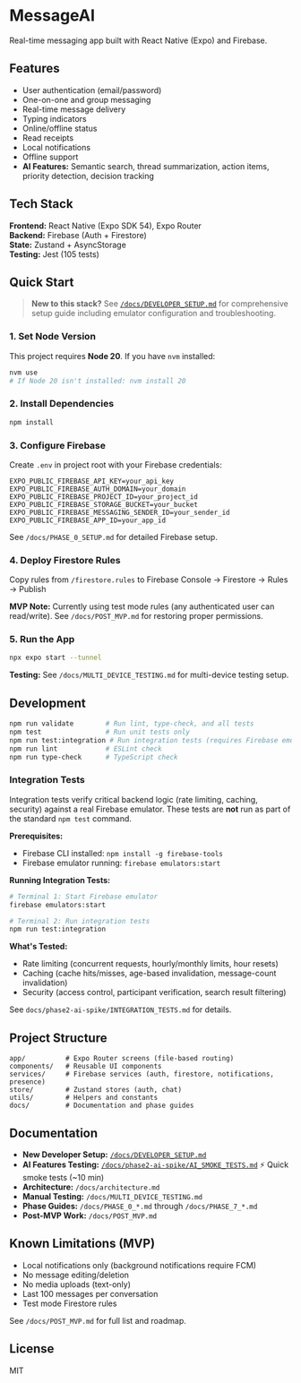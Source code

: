 # MessageAI

Real-time messaging app built with React Native (Expo) and Firebase.

## Features

- User authentication (email/password)
- One-on-one and group messaging
- Real-time message delivery
- Typing indicators
- Online/offline status
- Read receipts
- Local notifications
- Offline support
- **AI Features:** Semantic search, thread summarization, action items, priority detection, decision tracking

## Tech Stack

**Frontend:** React Native (Expo SDK 54), Expo Router  
**Backend:** Firebase (Auth + Firestore)  
**State:** Zustand + AsyncStorage  
**Testing:** Jest (105 tests)

## Quick Start

> **New to this stack?** See [`/docs/DEVELOPER_SETUP.md`](/docs/DEVELOPER_SETUP.md) for comprehensive setup guide including emulator configuration and troubleshooting.

### 1. Set Node Version

This project requires **Node 20**. If you have `nvm` installed:

```bash
nvm use
# If Node 20 isn't installed: nvm install 20
```

### 2. Install Dependencies

```bash
npm install
```

### 3. Configure Firebase

Create `.env` in project root with your Firebase credentials:

```
EXPO_PUBLIC_FIREBASE_API_KEY=your_api_key
EXPO_PUBLIC_FIREBASE_AUTH_DOMAIN=your_domain
EXPO_PUBLIC_FIREBASE_PROJECT_ID=your_project_id
EXPO_PUBLIC_FIREBASE_STORAGE_BUCKET=your_bucket
EXPO_PUBLIC_FIREBASE_MESSAGING_SENDER_ID=your_sender_id
EXPO_PUBLIC_FIREBASE_APP_ID=your_app_id
```

See `/docs/PHASE_0_SETUP.md` for detailed Firebase setup.

### 4. Deploy Firestore Rules

Copy rules from `/firestore.rules` to Firebase Console → Firestore → Rules → Publish

**MVP Note:** Currently using test mode rules (any authenticated user can read/write). See `/docs/POST_MVP.md` for restoring proper permissions.

### 5. Run the App

```bash
npx expo start --tunnel
```

**Testing:** See `/docs/MULTI_DEVICE_TESTING.md` for multi-device testing setup.

## Development

```bash
npm run validate        # Run lint, type-check, and all tests
npm test                # Run unit tests only
npm run test:integration # Run integration tests (requires Firebase emulator)
npm run lint            # ESLint check
npm run type-check      # TypeScript check
```

### Integration Tests

Integration tests verify critical backend logic (rate limiting, caching, security) against a real Firebase emulator. These tests are **not** run as part of the standard `npm test` command.

**Prerequisites:**
- Firebase CLI installed: `npm install -g firebase-tools`
- Firebase emulator running: `firebase emulators:start`

**Running Integration Tests:**
```bash
# Terminal 1: Start Firebase emulator
firebase emulators:start

# Terminal 2: Run integration tests
npm run test:integration
```

**What's Tested:**
- Rate limiting (concurrent requests, hourly/monthly limits, hour resets)
- Caching (cache hits/misses, age-based invalidation, message-count invalidation)
- Security (access control, participant verification, search result filtering)

See `docs/phase2-ai-spike/INTEGRATION_TESTS.md` for details.

## Project Structure

```
app/          # Expo Router screens (file-based routing)
components/   # Reusable UI components
services/     # Firebase services (auth, firestore, notifications, presence)
store/        # Zustand stores (auth, chat)
utils/        # Helpers and constants
docs/         # Documentation and phase guides
```

## Documentation

- **New Developer Setup:** [`/docs/DEVELOPER_SETUP.md`](/docs/DEVELOPER_SETUP.md)
- **AI Features Testing:** [`/docs/phase2-ai-spike/AI_SMOKE_TESTS.md`](/docs/phase2-ai-spike/AI_SMOKE_TESTS.md) ⚡ Quick smoke tests (~10 min)
- **Architecture:** `/docs/architecture.md`
- **Manual Testing:** `/docs/MULTI_DEVICE_TESTING.md`
- **Phase Guides:** `/docs/PHASE_0_*.md` through `/docs/PHASE_7_*.md`
- **Post-MVP Work:** `/docs/POST_MVP.md`

## Known Limitations (MVP)

- Local notifications only (background notifications require FCM)
- No message editing/deletion
- No media uploads (text-only)
- Last 100 messages per conversation
- Test mode Firestore rules

See `/docs/POST_MVP.md` for full list and roadmap.

## License

MIT
